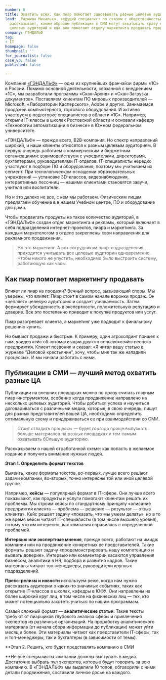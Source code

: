```yaml
---
number: 0
title: Охватить всех. Как пиар помогает завоевывать разные целевые аудитории
lead: _Радмила Михалько, ведущий специалист по связям с общественностью компании «ГЭНДАЛЬФ»,
  рассказывает, каким образом публикации в СМИ могут охватывать сразу несколько разных
  целевых аудиторий и как они помогают отделу маркетинга продавать продукты бренда._
company: ГЭНДАЛЬФ
tag:
- IT
homepage: false
thumbnail: ''
for_journalist: false
case_vp: false
published: false

---
```

Компания [«ГЭНДАЛЬФ»](https://gendalf.ru/) — одна из крупнейших франчайзи фирмы «1С» в России. Помимо основной деятельности, связанной с внедрением «1С», мы разработали программы «Скан-Архив» и «Скан-Загрузка документов». Поставляем клиентам ПО мировых производителей — Microsoft, «Лаборатории Касперского», Adobe и других. Занимаемся продажей компьютерного, торгового оборудования. И активно участвуем в подготовке специалистов в области «1С». Например, открыли IT-классы в школах Ростовской области и основали кафедру «Технологии автоматизации в бизнесе» в Южном федеральном университете.

«ГЭНДАЛЬФ» — прежде всего, B2B-компания. Но спектр направлений широкий, и наши клиенты относятся к разным целевым аудиториям. В первую очередь работаем с коммерческим и бюджетным организациями: взаимодействуем с учредителями, директорами, бухгалтерами, руководителями IT-отделов. IT-специалисты нередко участвуют в подборе ПО и оборудования, поэтому мы учитываем их сегмент. При технологическом оснащении образовательных учреждений — установке 3D-классов, видеонаблюдения, интерактивных песочниц — нашими клиентами становятся завучи, учителя или воспитатели.

Но и это далеко не все, с кем мы работаем. Физическим лицам предлагаем обучение в в нашем Учебном центре, ПО и оборудование для дома.

Чтобы продвигать продукты на такое количество аудиторий, в «ГЭНДАЛЬФ» создан отдел маркетинга и рекламы, который включает в себя подразделения интернет-проектов, пиара и маркетинга. За каждым маркетологом в отделе закреплены свои направления для рекламного продвижения.

> Но это маркетинг. А вот сотрудникам пиар-подразделения приходится учитывать все целевые аудитории одновременно. Чтобы никого не упустить, необходимо было выстроить систему, работающую как часы.

## Как пиар помогает маркетингу продавать

Влияет ли пиар на продажи? Вечный вопрос, вызывающий споры. Мы уверены, что влияет. Пиар стоит в самом начале воронки продаж. Он «цепляет» целевую аудиторию и создает узнаваемость. Затем формирует убежденность в экспертности, положительную репутацию и доверие. Все это постепенно приводит к покупке продуктов или услуг.

Пиар разогревает клиента, а маркетинг уже подводит к финальному решению купить.

Но бывают продажи и быстрые. К примеру, один агрохолдинг пришел к нам, увидев кейс об автоматизации другого сельскохозяйственного предприятия. Клиент позвонил и сказал: «Я читал вашу статью в журнале “Деловой крестьянин”, хочу, чтобы мне так же наладили процессы». И мы начали работать с ними.

## Публикации в СМИ — лучший метод охватить разные ЦА

Публикации на внешних площадках можно по праву считать главным пиар-инструментом, особенно когда продвижение направлено на несколько целевых аудиторий. Чтобы добиться успеха и научиться договариваться с различными медиа, которые, в свою очередь, пишут для разных представителей вашей ЦА, необходимо определить оптимальную схему и придерживаться ее при взаимодействии со СМИ.

> Стоит отладить процессы — будет гораздо проще выпускать больше материалов на разных площадках и тем самым охватывать бОльшую аудиторию.

Рассказываем о нашей отработанной схеме: как попасть в желаемое издание и получить внимание нужных людей.

**Этап 1. Определить формат текстов**

Выявить, какие форматы текстов, во-первых, лучше всего решают задачи компании, во-вторых, точно интересны той или иной целевой группе.

Например, **кейсы** — популярный формат в IT-сфере. Они лучше всего показывают, как продукты и услуги помогают клиентам решать их проблемы. Мы строим кейсы по стандартному принципу «описание предприятия клиента — проблема — решение — результат — отзыв клиента». Кейс решает задачу «показать, что мы умеем делать», но в то же время кейсы читают IT-специалисты (в том числе высшего уровня), потому что им интересно, как компания справилась с определенной проблемой.

**Интервью или экспертные мнения**, прежде всего, работают на имидж компании или на продвижение конкретных ее представителей. Такие форматы решают задачу «продемонстрировать нашу компетенцию и вызвать доверие». Интервью или комментарии касаются управления бизнесом, аналитики в HR, подбора и развития кадров. Такие материалы читают топ-менеджеры, руководители крупных подразделений.

**Пресс-релизы и новости** используем реже, когда нам нужно рассказать аудитории о каких-то значимых событиях, таких как открытие IT-классов в школах, кафедры в ЮФУ. Они направлены на более широкий круг лиц, в том числе на физических лиц — тех, кто может потенциально захотеть учиться по нашим программам.

Самый сложный формат — **аналитические статьи**. Такие тексты требуют от пиарщиков глубокого анализа сферы и привлечения экспертов из различных организаций. На проработку аналитического материала (от начала сбора информации до публикации) может уйти месяц и более. Эти материалы читают как представители IT-сферы, так и топ-менеджеры, так и бухгалтеры (в зависимости от темы).

**Этап 2. Решить, кто будет представлять компанию в СМИ  
  
**Не все специалисты компании должны выступать в медиа. Достаточно выбрать пул экспертов, которые будут говорить за всю компанию. В «ГЭНДАЛЬФ» мы выделили 10 топов, обговорили с ними детали продвижения, составили личное досье на каждого.